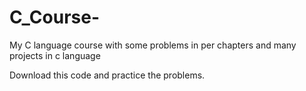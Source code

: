 # C_Course-
My C language course with some problems in per chapters and many projects in c language

Download this code and practice the problems.
